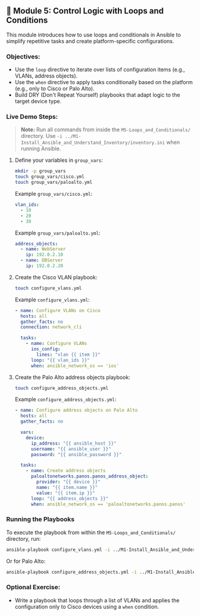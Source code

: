 ## 🔁 Module 5: Control Logic with Loops and Conditions

This module introduces how to use loops and conditionals in Ansible to simplify repetitive tasks and create platform-specific configurations.

### Objectives:
- Use the `loop` directive to iterate over lists of configuration items (e.g., VLANs, address objects).
- Use the `when` directive to apply tasks conditionally based on the platform (e.g., only to Cisco or Palo Alto).
- Build DRY (Don't Repeat Yourself) playbooks that adapt logic to the target device type.

### Live Demo Steps:
> **Note:** Run all commands from inside the `M5-Loops_and_Conditionals/` directory. Use `-i ../M1-Install_Ansible_and_Understand_Inventory/inventory.ini` when running Ansible.

1. Define your variables in `group_vars`:
   ```bash
   mkdir -p group_vars
   touch group_vars/cisco.yml
   touch group_vars/paloalto.yml
   ```

   Example `group_vars/cisco.yml`:
   ```yaml
   vlan_ids:
     - 10
     - 20
     - 30
   ```

   Example `group_vars/paloalto.yml`:
   ```yaml
   address_objects:
     - name: WebServer
       ip: 192.0.2.10
     - name: DBServer
       ip: 192.0.2.20
   ```

2. Create the Cisco VLAN playbook:
   ```bash
   touch configure_vlans.yml
   ```

   Example `configure_vlans.yml`:
   ```yaml
   - name: Configure VLANs on Cisco
     hosts: all
     gather_facts: no
     connection: network_cli

     tasks:
       - name: Configure VLANs
         ios_config:
           lines: "vlan {{ item }}"
         loop: "{{ vlan_ids }}"
         when: ansible_network_os == 'ios'
   ```

3. Create the Palo Alto address objects playbook:
   ```bash
   touch configure_address_objects.yml
   ```

   Example `configure_address_objects.yml`:
   ```yaml
   - name: Configure address objects on Palo Alto
     hosts: all
     gather_facts: no

     vars:
       device:
         ip_address: "{{ ansible_host }}"
         username: "{{ ansible_user }}"
         password: "{{ ansible_password }}"

     tasks:
       - name: Create address objects
         paloaltonetworks.panos.panos_address_object:
           provider: "{{ device }}"
           name: "{{ item.name }}"
           value: "{{ item.ip }}"
         loop: "{{ address_objects }}"
         when: ansible_network_os == 'paloaltonetworks.panos.panos'
   ```

### Running the Playbooks

To execute the playbook from within the `M5-Loops_and_Conditionals/` directory, run:

```bash
ansible-playbook configure_vlans.yml -i ../M1-Install_Ansible_and_Understand_Inventory/inventory.ini
```

Or for Palo Alto:

```bash
ansible-playbook configure_address_objects.yml -i ../M1-Install_Ansible_and_Understand_Inventory/inventory.ini
```

### Optional Exercise:
- Write a playbook that loops through a list of VLANs and applies the configuration only to Cisco devices using a `when` condition.
